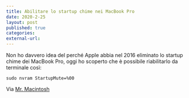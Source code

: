 ```yaml
---
title: Abilitare lo startup chime nei MacBook Pro
date: 2020-2-25
layout: post
published: true
categories:
external-url:
---
```


Non ho davvero idea del perché Apple abbia nel 2016 eliminato lo startup chime dei MacBook Pro, oggi ho scoperto che è possibile riabilitarlo da terminale così:

```
sudo nvram StartupMute=%00
```

Via [Mr. Macintosh](https://mrmacintosh.com/how-to-enable-the-mac-startup-chime-on-your-2016-macbook-pro/)


